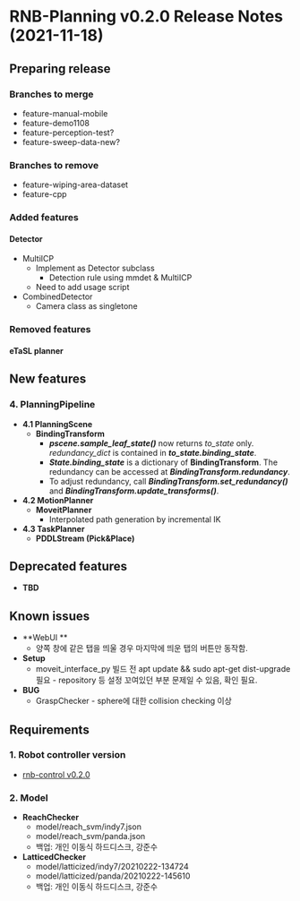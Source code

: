 # RNB-Planning v0.2.0 Release Notes (2021-11-18)

## Preparing release
### Branches to merge
* feature-manual-mobile
* feature-demo1108
* feature-perception-test?
* feature-sweep-data-new?
### Branches to remove
* feature-wiping-area-dataset
* feature-cpp
### Added features
#### Detector
* MultiICP
  - Implement as Detector subclass
    - Detection rule using mmdet & MultiICP 
  - Need to add usage script
* CombinedDetector
  - Camera class as singletone
  
### Removed features
#### eTaSL planner

## New features
### 4. PlanningPipeline
* **4.1 PlanningScene**  
  - **BindingTransform**
    - ***pscene.sample_leaf_state()*** now returns *to_state* only. *redundancy_dict* is contained in ***to_state.binding_state***.
    - ***State.binding_state*** is a dictionary of **BindingTransform**. The redundancy can be accessed at ***BindingTransform.redundancy***.
    - To adjust redundancy, call ***BindingTransform.set_redundancy()*** and ***BindingTransform.update_transforms()***.
* **4.2 MotionPlanner**  
  - **MoveitPlanner**
    - Interpolated path generation by incremental IK
* **4.3 TaskPlanner**  
  - **PDDLStream (Pick&Place)**  
  
## Deprecated features
* **TBD**    
  
## Known issues
* **WebUI **
  * 양쪽 창에 같은 탭을 띄울 경우 마지막에 띄운 탭의 버튼만 동작함.
* **Setup**
  * moveit_interface_py 빌드 전 apt update && sudo apt-get dist-upgrade 필요 - repository 등 설정 꼬여있던 부분 문제일 수 있음, 확인 필요.
* **BUG**
  * GraspChecker - sphere에 대한 collision checking 이상
  
  
## Requirements

### 1. Robot controller version
  - [rnb-control v0.2.0](https://github.com/rnb-disinfection/rnb-control/releases/tag/v0.2.0-panda)

### 2. Model
* **ReachChecker**
  - model/reach_svm/indy7.json
  - model/reach_svm/panda.json
  - 백업: 개인 이동식 하드디스크, 강준수
* **LatticedChecker**
  - model/latticized/indy7/20210222-134724
  - model/latticized/panda/20210222-145610
  - 백업: 개인 이동식 하드디스크, 강준수
